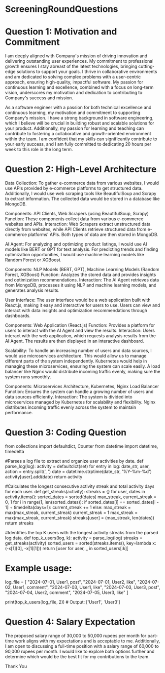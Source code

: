 # ScreeningRoundQuestions

# Question 1: Motivation and Commitment
I am deeply aligned with Company's mission of driving innovation and delivering outstanding user experiences. My commitment to professional growth ensures I stay abreast of the latest technologies, bringing cutting-edge solutions to support your goals. I thrive in collaborative environments and am dedicated to solving complex problems with a user-centric approach, ensuring high-quality, impactful software. My passion for continuous learning and excellence, combined with a focus on long-term vision, underscores my motivation and dedication to contributing to Company's success and mission.

As a software engineer with a passion for both technical excellence and continuous learning, my motivation and commitment to supporting Company's mission. I have a strong background in software engineering, which I believe will be crucial in building robust and scalable solutions for your product. Additionally, my passion for learning and teaching can contribute to fostering a collaborative and growth-oriented environment within the team. I am confident that my skills can significantly contribute to your early success, and I am fully committed to dedicating 20 hours per week to this role in the long term.

# Question 2: High-Level Architecture

Data Collection:
To gather e-commerce data from various websites, I would use APIs provided by e-commerce platforms to get structured data. Additionally, I would use web scraping tools like BeautifulSoup and Scrapy to extract information. The collected data would be stored in a database like MongoDB.

Components: API Clients, Web Scrapers (using BeautifulSoup, Scrapy)
Function: These components collect data from various e-commerce websites and APIs.
Interaction: Web Scrapers extract unstructured data directly from websites, while API Clients retrieve structured data from e-commerce platforms' APIs. Both types of data are then stored in MongoDB.

AI Agent:
For analyzing and optimizing product listings, I would use AI models like BERT or GPT for text analysis. For predicting trends and finding optimization opportunities, I would use machine learning models like Random Forest or XGBoost.

Components: NLP Models (BERT, GPT), Machine Learning Models (Random Forest, XGBoost)
Function: Analyzes the stored data and provides insights and optimization recommendations.
Interaction: The AI Agent retrieves data from MongoDB, processes it using NLP and machine learning models, and generates analysis results.

User Interface:
The user interface would be a web application built with React.js, making it easy and interactive for users to use. Users can view and interact with data insights and optimization recommendations through dashboards.

Components: Web Application (React.js)
Function: Provides a platform for users to interact with the AI Agent and view the results.
Interaction: Users interact with the web application, which requests analysis results from the AI Agent. The results are then displayed in an interactive dashboard.

Scalability:
To handle an increasing number of users and data sources, I would use microservices architecture. This would allow us to manage different parts of the system independently. Kubernetes would help in managing these microservices, ensuring the system can scale easily. A load balancer like Nginx would distribute incoming traffic evenly, making sure the system runs smoothly.

Components: Microservices Architecture, Kubernetes, Nginx Load Balancer
Function: Ensures the system can handle a growing number of users and data sources efficiently.
Interaction: The system is divided into microservices managed by Kubernetes for scalability and flexibility. Nginx distributes incoming traffic evenly across the system to maintain performance.

# Question 3: Coding Question

from collections import defaultdict, Counter
from datetime import datetime, timedelta

#Parses a log file to extract and organize user activities by date.
def parse_log(log):
    activity = defaultdict(set)
    for entry in log:
        date_str, user, action = entry.split(', ')
        date = datetime.strptime(date_str, '%Y-%m-%d')
        activity[user].add(date)
    return activity

#Calculates the longest consecutive activity streak and total activity days for each user.
def get_streaks(activity):
    streaks = {}
    for user, dates in activity.items():
        sorted_dates = sorted(dates)
        max_streak, current_streak = 0, 1
        for i in range(1, len(sorted_dates)):
            if sorted_dates[i] == sorted_dates[i - 1] + timedelta(days=1):
                current_streak += 1
            else:
                max_streak = max(max_streak, current_streak)
                current_streak = 1
        max_streak = max(max_streak, current_streak)
        streaks[user] = (max_streak, len(dates))
    return streaks

#Identifies the top K users with the longest activity streaks from the parsed log data.
def top_k_users(log, k):
    activity = parse_log(log)
    streaks = get_streaks(activity)
    sorted_users = sorted(streaks.items(), key=lambda x: (-x[1][0], -x[1][1]))
    return [user for user, _ in sorted_users[:k]]

# Example usage:
log_file = [
    "2024-07-01, User1, post",
    "2024-07-01, User2, like",
    "2024-07-02, User1, comment",
    "2024-07-03, User1, like",
    "2024-07-03, User3, post",
    "2024-07-04, User2, comment",
    "2024-07-05, User3, like"
]

print(top_k_users(log_file, 2))  # Output: ['User1', 'User3']


# Question 4: Salary Expectation

The proposed salary range of 30,000 to 50,000 rupees per month for part-time work aligns with my expectations and is acceptable to me. Additionally, I am open to discussing a full-time position with a salary range of 60,000 to 90,000 rupees per month. I would like to explore both options further and determine which would be the best fit for my contributions to the team.


Thank You

